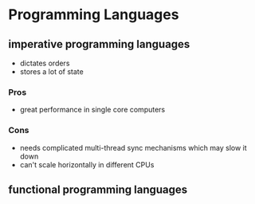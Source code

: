 # Programming Languages


## imperative programming languages

- dictates orders
- stores a lot of state
 
### Pros
- great performance in single core computers

### Cons
- needs complicated multi-thread sync mechanisms which may slow it down
- can't scale horizontally in different CPUs

## functional programming languages

